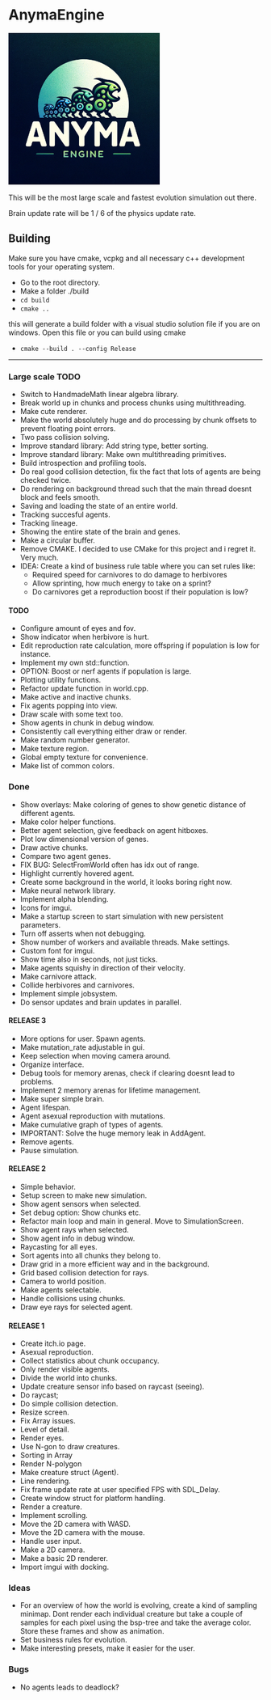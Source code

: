 # AnymaEngine 

<img src="anyma_engine_logo.png" alt="Anyma Engine Logo" width="300"/>

This will be the most large scale and fastest evolution simulation out there. 

Brain update rate will be 1 / 6 of the physics update rate.

## Building
Make sure you have cmake, vcpkg and all necessary c++ development tools for your operating system.
 - Go to the root directory.
 - Make a folder ./build
 - `cd build`
 - `cmake ..`

 this will generate a build folder with a visual studio solution file if you are on windows. Open this file or you can build using cmake

 - `cmake --build . --config Release`

 --- 

### Large scale TODO
 - Switch to HandmadeMath linear algebra library.
 - Break world up in chunks and process chunks using multithreading.
 - Make cute renderer.
 - Make the world absolutely huge and do processing by chunk offsets to prevent floating point errors.
 - Two pass collision solving.
 - Improve standard library: Add string type, better sorting.
 - Improve standard library: Make own multithreading primitives.
 - Build introspection and profiling tools.
 - Do real good collision detection, fix the fact that lots of agents are being checked twice. 
 - Do rendering on background thread such that the main thread doesnt block and feels smooth.
 - Saving and loading the state of an entire world.
 - Tracking succesful agents.
 - Tracking lineage.
 - Showing the entire state of the brain and genes.
 - Make a circular buffer.
 - Remove CMAKE. I decided to use CMake for this project and i regret it. Very much. 
 - IDEA: Create a kind of business rule table where you can set rules like: 
    - Required speed for carnivores to do damage to herbivores
    - Allow sprinting, how much energy to take on a sprint?
    - Do carnivores get a reproduction boost if their population is low?

#### TODO
- Configure amount of eyes and fov.
- Show indicator when herbivore is hurt.
- Edit reproduction rate calculation, more offspring if population is low for instance.
- Implement my own std::function.
- OPTION: Boost or nerf agents if population is large.
- Plotting utility functions.
- Refactor update function in world.cpp.
- Make active and inactive chunks.
- Fix agents popping into view.
- Draw scale with some text too. 
- Show agents in chunk in debug window. 
- Consistently call everything either draw or render. 
- Make random number generator.
- Make texture region.
- Global empty texture for convenience.
- Make list of common colors.

### Done
- Show overlays: Make coloring of genes to show genetic distance of different agents.
- Make color helper functions.
- Better agent selection, give feedback on agent hitboxes.
- Plot low dimensional version of genes.
- Draw active chunks.
- Compare two agent genes.
- FIX BUG: SelectFromWorld often has idx out of range.
- Highlight currently hovered agent.
- Create some background in the world, it looks boring right now. 
- Make neural network library.
- Implement alpha blending.
- Icons for imgui.
- Make a startup screen to start simulation with new persistent parameters.
- Turn off asserts when not debugging.
- Show number of workers and available threads. Make settings.
- Custom font for imgui.
- Show time also in seconds, not just ticks.
- Make agents squishy in direction of their velocity.
- Make carnivore attack.
- Collide herbivores and carnivores.
- Implement simple jobsystem.
- Do sensor updates and brain updates in parallel.
#### RELEASE 3
- More options for user. Spawn agents.
- Make mutation_rate adjustable in gui.
- Keep selection when moving camera around.
- Organize interface.
- Debug tools for memory arenas, check if clearing doesnt lead to problems.
- Implement 2 memory arenas for lifetime management.
- Make super simple brain.
- Agent lifespan.
- Agent asexual reproduction with mutations.
- Make cumulative graph of types of agents.
- IMPORTANT: Solve the huge memory leak in AddAgent.
- Remove agents.
- Pause simulation.
#### RELEASE 2
- Simple behavior.
- Setup screen to make new simulation.
- Show agent sensors when selected.
- Set debug option: Show chunks etc.
- Refactor main loop and main in general. Move to SimulationScreen.
- Show agent rays when selected.
- Show agent info in debug window.
- Raycasting for all eyes.
- Sort agents into all chunks they belong to.
- Draw grid in a more efficient way and in the background.
- Grid based collision detection for rays.
- Camera to world position.
- Make agents selectable.
- Handle collisions using chunks.
- Draw eye rays for selected agent.
#### RELEASE 1
- Create itch.io page.
- Asexual reproduction.
- Collect statistics about chunk occupancy.
- Only render visible agents.
- Divide the world into chunks.
- Update creature sensor info based on raycast (seeing).
- Do raycast;
- Do simple collision detection.
- Resize screen.
- Fix Array issues.
- Level of detail.
- Render eyes.
- Use N-gon to draw creatures.
- Sorting in Array
- Render N-polygon
- Make creature struct (Agent).
- Line rendering.
- Fix frame update rate at user specified FPS with SDL_Delay.
- Create window struct for platform handling.
- Render a creature.
- Implement scrolling.
- Move the 2D camera with WASD.
- Move the 2D camera with the mouse.
- Handle user input.
- Make a 2D camera.
- Make a basic 2D renderer.
- Import imgui with docking.

### Ideas
- For an overview of how the world is evolving, create a kind of sampling minimap. Dont render each individual creature but take a couple of samples for each pixel using the bsp-tree and take the average color. Store these frames and show as animation.
- Set business rules for evolution.
- Make interesting presets, make it easier for the user.

### Bugs
- No agents leads to deadlock?